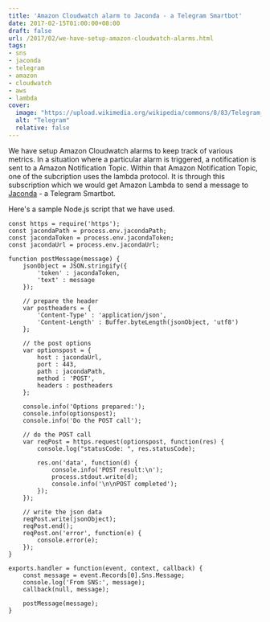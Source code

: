 ```yaml
---
title: 'Amazon Cloudwatch alarm to Jaconda - a Telegram Smartbot'
date: 2017-02-15T01:00:00+08:00
draft: false
url: /2017/02/we-have-setup-amazon-cloudwatch-alarms.html
tags:
- sns
- jaconda
- telegram
- amazon
- cloudwatch
- aws
- lambda
cover:
  image: "https://upload.wikimedia.org/wikipedia/commons/8/83/Telegram_2019_Logo.svg"
  alt: "Telegram"
  relative: false
---
```


We have setup Amazon Cloudwatch alarms to keep track of various metrics. In a situation where a particular alarm is triggered, a notification is sent to a Amazon Notification Topic. Within that Amazon Notification Topic, one of the subcription uses the lambda protocol. It is through this subscription which we would get Amazon Lambda to send a message to [Jaconda](https://jaconda.im/) - a Telegram Smartbot.

Here's a sample Node.js script that we have used.

```
const https = require('https');
const jacondaPath = process.env.jacondaPath;
const jacondaToken = process.env.jacondaToken;
const jacondaUrl = process.env.jacondaUrl;

function postMessage(message) {
    jsonObject = JSON.stringify({
        'token' : jacondaToken,
        'text' : message
    });

    // prepare the header
    var postheaders = {
        'Content-Type' : 'application/json',
        'Content-Length' : Buffer.byteLength(jsonObject, 'utf8')
    };

    // the post options
    var optionspost = {
        host : jacondaUrl,
        port : 443,
        path : jacondaPath,
        method : 'POST',
        headers : postheaders
    };

    console.info('Options prepared:');
    console.info(optionspost);
    console.info('Do the POST call');

    // do the POST call
    var reqPost = https.request(optionspost, function(res) {
        console.log("statusCode: ", res.statusCode);

        res.on('data', function(d) {
            console.info('POST result:\n');
            process.stdout.write(d);
            console.info('\n\nPOST completed');
        });
    });

    // write the json data
    reqPost.write(jsonObject);
    reqPost.end();
    reqPost.on('error', function(e) {
        console.error(e);
    });
}

exports.handler = function(event, context, callback) {
    const message = event.Records[0].Sns.Message;
    console.log('From SNS:', message);
    callback(null, message);

    postMessage(message);
}
```